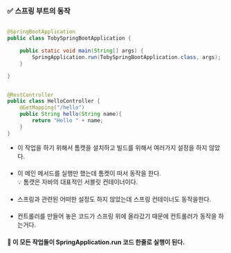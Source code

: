 ### ✅ 스프링 부트의 동작

```java

@SpringBootApplication
public class TobySpringBootApplication {

    public static void main(String[] args) {
        SpringApplication.run(TobySpringBootApplication.class, args);
    }

}


@RestController
public class HelloController {
    @GetMapping("/hello")
    public String hello(String name){
        return "Hello " + name;
    }
}


```
- 이 작업을 하기 위해서 톰캣을 설치하고 빌드를 위해서 여러가지 설정을 하지 않았다.
####
- 이 메인 메서드를 실행만 했는데 톰켓이 떠서 동작을 한다.<br>
  💡 톰캣은 자바의 대표적인 서블릿 컨테이너이다.
####
- 스프링과 관련된 어떠한 설정도 하지 않았는데 스프링 컨테이너도 동작을한다.
####
- 컨트롤러를 만들어 놓은 코드가 스프링 위에 올라갔기 때문에 컨트롤러가 동작을 하는거다.
####
#### 📌 이 모든 작업들이 SpringApplication.run 코드 한줄로 실행이 된다.

